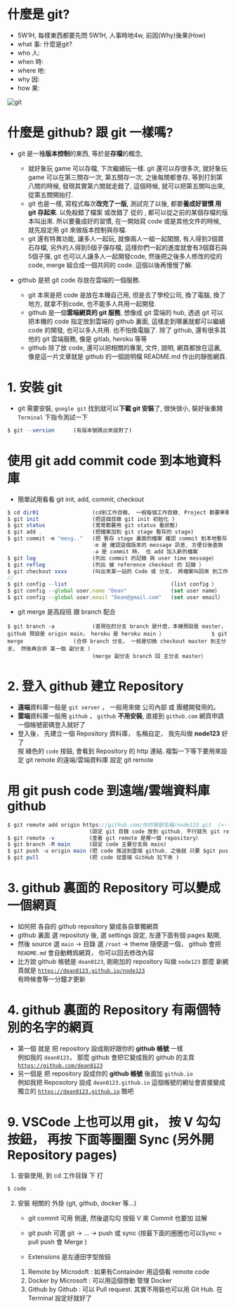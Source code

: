 # 什麼是 git?  
  - 5W1H, 每樣東西都要先問 5W1H, 人事時地4w, 前因(Why)後果(How)
  - what 事: 什麼是git? 
  - who 人: 
  - when 時:
  - where 地:
  - why 因:
  - how 果:  

![git](https://upload.wikimedia.org/wikipedia/commons/thumb/d/d8/Git_operations.svg/588px-Git_operations.svg.png) 


# 什麼是 github?  跟 git 一樣嗎? 
- git 是一種**版本控制**的東西, 等於是**存檔**的概念, 
  - 就好象玩 game 可以存檔, 下次繼續玩一樣.  git 還可以存很多次, 就好象玩 game 可以在第三關存一次, 第五關存一次, 之後每關都會存, 等到打到第八關的時候, 發現其實第六關就走錯了, 這個時候, 就可以把第五關叫出來, 從第五關開始打. 
  - git 也是一樣, 寫程式每次**改完了一版**, 測試完了以後, 都要**養成好習慣 用 git 存起來**. 以免殺錯了檔案  或改錯了 從的 , 都可以從之前的某個存檔的版本叫出來.  所以要養成好的習慣, 在一開始寫 code 或是其他文件的時候, 就先設定用 git 來做版本控制與存檔. 
  - git 還有特異功能, 讓多人一起玩, 就像兩人一組一起闖關, 有人得到3個寶石存檔, 另外的人得到5個子彈存檔, 這樣你們一起的進度就會有3個寶石與5個子彈, git 也可以人讓多人一起開發code, 然後把之後多人修改的從的 code, merge 組合成一個共同的 code. 這個以後再慢慢了解. 
  
  
- github 是把 git code 存放在雲端的一個服務. 
  - git 本來是把 code 是放在本機自己用, 但是去了學校公司, 換了電腦, 換了地方, 就拿不到code, 也不能多人共用一起開發.  
  - github 是一個**雲端網頁的 git 服務**, 想像成 git 雲端的 hub, 透過 git 可以把本機的 code 指定放到雲端的 github 裏面, 這樣走到哪裏就都可以繼續 code 的開發, 也可以多人共用. 也不怕換電腦了. 除了 github, 還有很多其他的 git 雲端服務, 像是 gitlab, heroku 等等
  - github 除了放 code, 還可以把相關的專案, 文件, 說明, 網頁都放在這裏, 像是這一片文章就是 github 的一個說明檔 README.md 作出的靜態網頁. 


# 1. 安裝 git
- git 需要安裝, `google git` 找到就可以**下載 git 安裝**了, 很快很小, 裝好後重開`Terminal` 下指令測試一下
```javascript
$ git --version      (有版本號碼出來就對了) 
```


#   使用 git add commit code 到本地資料庫
- 簡單試用看看 git init, add, commit, checkout
```javascript
$ cd dir01                 (cd到工作目錄， 一般每個工作目錄, Project 都要單獨設定一次, )
$ git init                 (把這個目錄 git init 初始化 )
$ git status               (常常都要用 git status 看狀態)
$ git add .                (把檔案加到 git stage 暫存的 stage) 
$ git commit -m "mesg.."   (把 暫存 stage 裏面的檔案 確認 commit 到本地暫存 目前 Branch 分支）
                           -m 是 確認這個版本的 message 訊息, 方便日後查詢
                           -a 是 commit 時， 也 add 加入新的檔案
$ git log                  (列出 commit 的記錄 與 user time message）                           
$ git reflog               (列出 被 reference checkout 的 記錄 ）     
$ git checkout xxxx        (叫出來某一站的 Code 或 分支， 將檔案叫回來 到工作目錄中）
//
$ git config --list                                 (list config ）
$ git config --global user.name "Dean"              (set user name）
$ git config --global user.email "Dean@gmail.com"   (set user email）
```  
- git merge 是高段班 跟 branch 配合
```
$ git branch -a            (查現在的分支 branch 是什麼，本機預設是 master， github 預設是 origin main， heroku 是 heroku main ）               $ git merge                (合併 branch 分支， 一般是切換 checkout master 到主分支， 然後再合併 某一個 副分支 ）
                           (merge 副分支 branch 回 主分支 master）     
```

# 2. 登入 github 建立 Repository 

- **遠端**資料庫一般是 `git server` ， 一般用來做 公司內部 或 團體開發用的。 
- **雲端**資料庫一般用 `github` ， `github` **不用安裝**, 直接到 `github.com` 網頁申請一個帳號密碼登入就好了
- 登入後， 先建立一個 Repository 資料庫， 名稱自定， 我先叫做 **node123** 好了  
按 綠色的 `code` 按鈕, 會看到 Repository 的 http 連結. 複製一下等下要用來設定 git remote 的遠端/雲端資料庫
設定 git remote


#   用 git push code 到遠端/雲端資料庫 github  
```javascript
$ git remote add origin https://github.com/你的帳號名稱/node123.git  (<-- 貼上剛剛複製的連結)
                          (設定 git 目錄 code 放到 github, 不行就先 git remote rm origin)
$ git remote -v           (查看 git remote 是哪一個 repository） 
$ git branch -M main      (設定 code 主要分支爲 main)
$ git push -u origin main (把 code 推送到雲端 github, 之後就 只要 $git push 就好)
$ git pull                (把 code 從雲端 GitHub 拉下來 )
```  




# 3. github 裏面的 Repository 可以變成一個網頁
- 如何把 各自的 github repository 變成各自單獨網頁
- github 裏面 選 repositoty 後, 選 settings 設定, 左邊下面有個 pages 點開, 
- 然後 source 選 `main` -> 目錄 選 `/root` -> theme 隨便選一個， github 會把 `README.md` 會自動轉爲網頁， 你可以回去修改內容  
- 比方說 github 帳號是 `dean0123`, 剛剛加的 repository 叫做 `node123` 那麼 新網頁就是  [`https://dean0123.github.io/node123`](https://dean0123.github.io/node123)  
有時候會等一分鐘才更新

# 4. github 裏面的 Repository 有兩個特別的名字的網頁
- 第一個 就是 把 repository 設成剛好跟你的 **github 帳號** 一樣    
例如我的 `dean0123`， 那麼 github 會把它變成我的 github 的主頁 [`https://github.com/dean0123`](https://github.com/dean0123) 
- 另一個是 把 repository 設成你的 **github 帳號** 後面加 `github.io`   
例如我把 Reposotory 設成 `dean0123.github.io` 這個帳號的網址會直接變成獨立的 [`https://dean0123.github.io`](https://dean0123.github.io)  酷吧 

# 9. VSCode 上也可以用 git， 按 V 勾勾按鈕， 再按 下面等圈圈 Sync (另外開Repository pages)
1. 安裝使用, 到 cd 工作目錄 下 打
```javascript
$ code .
```

2. 安裝 相關的 外掛 (git, github, docker 等...)
   - git commit 可用 側邊, 然後選勾勾 按鈕 V 來 Commit 也要加 註解
   - git push 可選 git -> ... -> push 或 sync (按最下面的圈圈也可以Sync = pull push 會 Merge )

   - Extensions 是左邊田字型按鈕 
    1. Remote  by Microdoft : 如果有Containder 用這個看 remote code
    2. Docker  by Microsoft : 可以用這個啓動 管理 Docker
    3. Github  by Github : 可以 Pull request. 其實不用裝也可以用 Git Hub. 在Terminal 設定好就好了
